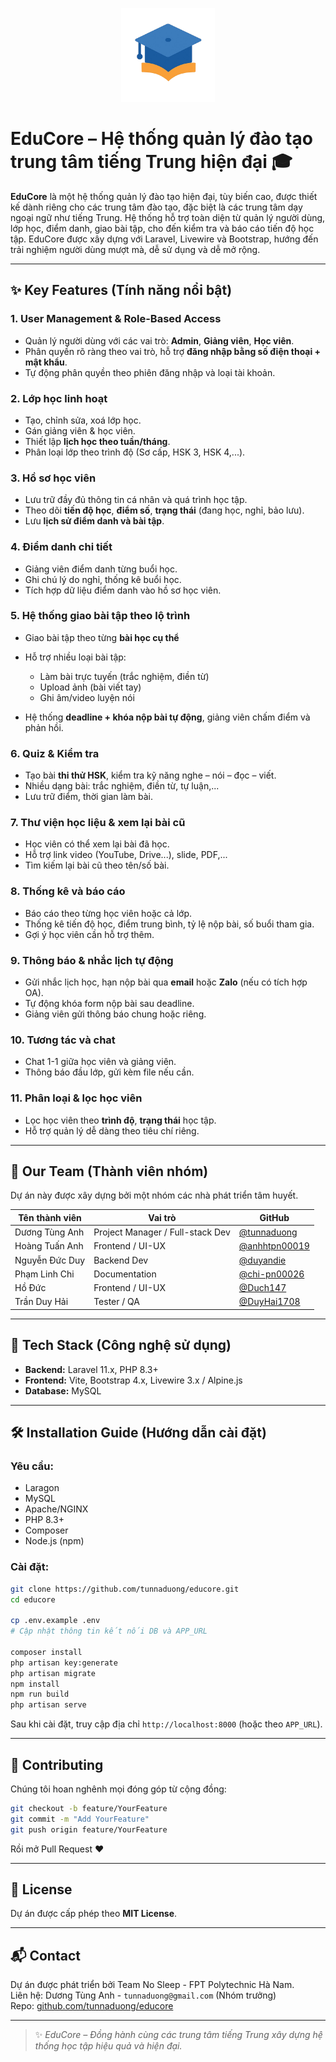 <p align="center">
    <img src="https://raw.githubusercontent.com/tunnaduong/educore/refs/heads/main/public/educore-logo.png" width="150">
</p>

# EduCore – Hệ thống quản lý đào tạo trung tâm tiếng Trung hiện đại 🎓

**EduCore** là một hệ thống quản lý đào tạo hiện đại, tùy biến cao, được thiết kế dành riêng cho các trung tâm đào tạo, đặc biệt là các trung tâm dạy ngoại ngữ như tiếng Trung. Hệ thống hỗ trợ toàn diện từ quản lý người dùng, lớp học, điểm danh, giao bài tập, cho đến kiểm tra và báo cáo tiến độ học tập. EduCore được xây dựng với Laravel, Livewire và Bootstrap, hướng đến trải nghiệm người dùng mượt mà, dễ sử dụng và dễ mở rộng.

---

## ✨ Key Features (Tính năng nổi bật)

### 1. **User Management & Role-Based Access**

-   Quản lý người dùng với các vai trò: **Admin**, **Giảng viên**, **Học viên**.
-   Phân quyền rõ ràng theo vai trò, hỗ trợ **đăng nhập bằng số điện thoại + mật khẩu**.
-   Tự động phân quyền theo phiên đăng nhập và loại tài khoản.

### 2. **Lớp học linh hoạt**

-   Tạo, chỉnh sửa, xoá lớp học.
-   Gán giảng viên & học viên.
-   Thiết lập **lịch học theo tuần/tháng**.
-   Phân loại lớp theo trình độ (Sơ cấp, HSK 3, HSK 4,...).

### 3. **Hồ sơ học viên**

-   Lưu trữ đầy đủ thông tin cá nhân và quá trình học tập.
-   Theo dõi **tiến độ học**, **điểm số**, **trạng thái** (đang học, nghỉ, bảo lưu).
-   Lưu **lịch sử điểm danh và bài tập**.

### 4. **Điểm danh chi tiết**

-   Giảng viên điểm danh từng buổi học.
-   Ghi chú lý do nghỉ, thống kê buổi học.
-   Tích hợp dữ liệu điểm danh vào hồ sơ học viên.

### 5. **Hệ thống giao bài tập theo lộ trình**

-   Giao bài tập theo từng **bài học cụ thể**
-   Hỗ trợ nhiều loại bài tập:

    -   Làm bài trực tuyến (trắc nghiệm, điền từ)
    -   Upload ảnh (bài viết tay)
    -   Ghi âm/video luyện nói

-   Hệ thống **deadline + khóa nộp bài tự động**, giảng viên chấm điểm và phản hồi.

### 6. **Quiz & Kiểm tra**

-   Tạo bài **thi thử HSK**, kiểm tra kỹ năng nghe – nói – đọc – viết.
-   Nhiều dạng bài: trắc nghiệm, điền từ, tự luận,...
-   Lưu trữ điểm, thời gian làm bài.

### 7. **Thư viện học liệu & xem lại bài cũ**

-   Học viên có thể xem lại bài đã học.
-   Hỗ trợ link video (YouTube, Drive...), slide, PDF,...
-   Tìm kiếm lại bài cũ theo tên/số bài.

### 8. **Thống kê và báo cáo**

-   Báo cáo theo từng học viên hoặc cả lớp.
-   Thống kê tiến độ học, điểm trung bình, tỷ lệ nộp bài, số buổi tham gia.
-   Gợi ý học viên cần hỗ trợ thêm.

### 9. **Thông báo & nhắc lịch tự động**

-   Gửi nhắc lịch học, hạn nộp bài qua **email** hoặc **Zalo** (nếu có tích hợp OA).
-   Tự động khóa form nộp bài sau deadline.
-   Giảng viên gửi thông báo chung hoặc riêng.

### 10. **Tương tác và chat**

-   Chat 1-1 giữa học viên và giảng viên.
-   Thông báo đầu lớp, gửi kèm file nếu cần.

### 11. **Phân loại & lọc học viên**

-   Lọc học viên theo **trình độ**, **trạng thái** học tập.
-   Hỗ trợ quản lý dễ dàng theo tiêu chí riêng.

---

## 👥 Our Team (Thành viên nhóm)

Dự án này được xây dựng bởi một nhóm các nhà phát triển tâm huyết.

| Tên thành viên | Vai trò                          | GitHub                                           |
| -------------- | -------------------------------- | ------------------------------------------------ |
| Dương Tùng Anh | Project Manager / Full-stack Dev | [@tunnaduong](https://github.com/tunnaduong)     |
| Hoàng Tuấn Anh | Frontend / UI-UX                 | [@anhhtpn00019](https://github.com/anhhtpn00019) |
| Nguyễn Đức Duy | Backend Dev                      | [@duyandie](https://github.com/duyandie)         |
| Phạm Linh Chi  | Documentation                    | [@chi-pn00026](https://github.com/chi-pn00026)   |
| Hồ Đức         | Frontend / UI-UX                 | [@Duch147](https://github.com/Duch147)           |
| Trần Duy Hải   | Tester / QA                      | [@DuyHai1708](https://github.com/DuyHai1708)     |

---

## 🚀 Tech Stack (Công nghệ sử dụng)

-   **Backend:** Laravel 11.x, PHP 8.3+
-   **Frontend:** Vite, Bootstrap 4.x, Livewire 3.x / Alpine.js
-   **Database:** MySQL

---

## 🛠️ Installation Guide (Hướng dẫn cài đặt)

### Yêu cầu:

-   Laragon
-   MySQL
-   Apache/NGINX
-   PHP 8.3+
-   Composer
-   Node.js (npm)

### Cài đặt:

```bash
git clone https://github.com/tunnaduong/educore.git
cd educore

cp .env.example .env
# Cập nhật thông tin kết nối DB và APP_URL

composer install
php artisan key:generate
php artisan migrate
npm install
npm run build
php artisan serve
```

Sau khi cài đặt, truy cập địa chỉ `http://localhost:8000` (hoặc theo `APP_URL`).

---

## 🤝 Contributing

Chúng tôi hoan nghênh mọi đóng góp từ cộng đồng:

```bash
git checkout -b feature/YourFeature
git commit -m "Add YourFeature"
git push origin feature/YourFeature
```

Rồi mở Pull Request ❤️

---

## 📄 License

Dự án được cấp phép theo **MIT License**.

---

## 📬 Contact

Dự án được phát triển bởi Team No Sleep - FPT Polytechnic Hà Nam.  
Liên hệ: Dương Tùng Anh - `tunnaduong@gmail.com` (Nhóm trưởng)  
Repo: [github.com/tunnaduong/educore](https://github.com/tunnaduong/educore)

---

> ✨ _EduCore – Đồng hành cùng các trung tâm tiếng Trung xây dựng hệ thống học tập hiệu quả và hiện đại._
